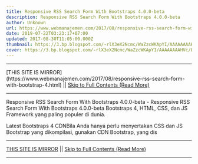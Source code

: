 ```yaml
---
title: Responsive RSS Search Form With Bootstraps 4.0.0-beta
description: Responsive RSS Search Form With Bootstraps 4.0.0-beta
author: Unknown
url: https://www.webmanajemen.com/2017/08/responsive-rss-search-form-with-bootstrap-4.html
date: 2019-07-22T03:23:17+07:00
updated: 2017-08-30T11:05:00.000Z
thumbnail: https://3.bp.blogspot.com/-rlX3eX2Ncmc/WaZzcWKApYI/AAAAAAAAHVc/EtQrgEUUiyou54pxhpU0AfAW-ivce0fZgCLcBGAs/s320/images%2B%25281%2529.png
cover: https://3.bp.blogspot.com/-rlX3eX2Ncmc/WaZzcWKApYI/AAAAAAAAHVc/EtQrgEUUiyou54pxhpU0AfAW-ivce0fZgCLcBGAs/s320/images%2B%25281%2529.png
---
```


<hr/> [THIS SITE IS MIRROR](https://www.webmanajemen.com/2017/08/responsive-rss-search-form-with-bootstrap-4.html) || <a href="https://www.webmanajemen.com/2017/08/responsive-rss-search-form-with-bootstrap-4.html" rel="follow" class="button" id="read-more">Skip to Full Contents (Read More)</a> <hr/> Responsive RSS Search Form With Bootstraps 4.0.0-beta - Responsive RSS Search Form With Bootstraps 4.0.0-beta Bootstraps 4, HTML, CSS, dan JS Framework yang paling populer di dunia.

Latest Bootstraps 4 CDNBila Anda hanya perlu menyertakan CSS dan JS Bootstrap yang dikompilasi, gunakan CDN Bootstrap, yang dis <hr/> [THIS SITE IS MIRROR](https://www.webmanajemen.com/2017/08/responsive-rss-search-form-with-bootstrap-4.html) || <a href="https://www.webmanajemen.com/2017/08/responsive-rss-search-form-with-bootstrap-4.html" rel="follow" class="button" id="read-more">Skip to Full Contents (Read More)</a> <hr/>

<script>
    if (location.host.includes('dimaslanjaka12')) {
      location.replace('https://www.webmanajemen.com/2017/08/responsive-rss-search-form-with-bootstrap-4.html');
    }
  </script>